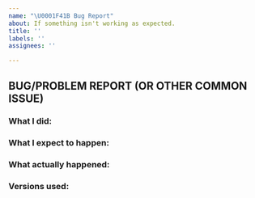 ```yaml
---
name: "\U0001F41B Bug Report"
about: If something isn't working as expected.
title: ''
labels: ''
assignees: ''

---
```


## BUG/PROBLEM REPORT (OR OTHER COMMON ISSUE)

<!--

Read https://github.com/edutap-eu/edutap.wallet_google/blob/main/CONTRIBUTING.md

Please include tracebacks, screenshots, Jupyter notebooks, code of debugging sessions or code that reproduces the issue if possible.
The best reproductions are in plain `.venv` installations without plug-ins or at least with minimal needed integrations installed.

-->

### What I did:

<!-- Please a reproducible description, including preconditions. -->

### What I expect to happen:

<!-- Please tell us what the expected result is. -->

### What actually happened:

<!-- Please tell us the actual result. -->

### Versions used:

<!--
What versions of Python, edutap.wallet_google, plug-ins were used?
What Operating System and version were used?
-->
